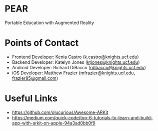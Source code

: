 # PEAR
Portable Education with Augmented Reality

# Points of Contact
- Frontend Developer: Kenia Castro (k.castro@knights.ucf.edu)
- Backend Developer: Katelyn Jones (ktjones@knights.ucf.edu)
- Android Developer: Richard DiBacco (rdibacco@knights.ucf.edu)
- iOS Developer: Matthew Frazier (mfrazier@knights.ucf.edu, frazier85@gmail.com)


# Useful Links
- https://github.com/olucurious/Awesome-ARKit
- https://medium.com/quick-code/top-6-tutorials-to-learn-and-build-app-with-arkit-on-apple-94a3ad0bb0f9
